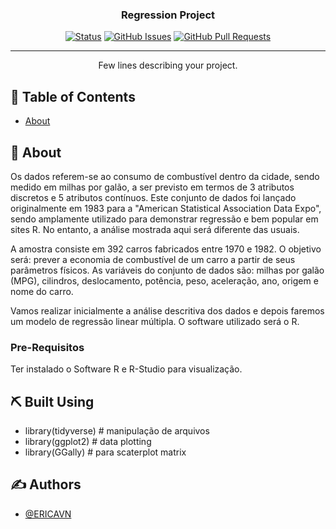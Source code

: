 

<h3 align="center">Regression Project</h3>

<div align="center">

[![Status](https://img.shields.io/badge/status-active-success.svg)]()
[![GitHub Issues](https://img.shields.io/github/issues/kylelobo/The-Documentation-Compendium.svg)](https://github.com/kylelobo/The-Documentation-Compendium/issues)
[![GitHub Pull Requests](https://img.shields.io/github/issues-pr/kylelobo/The-Documentation-Compendium.svg)](https://github.com/kylelobo/The-Documentation-Compendium/pulls)


</div>

---

<p align="center"> Few lines describing your project.
    <br> 
</p>

## 📝 Table of Contents

- [About](#about)


## 🧐 About <a name = "about"></a>

Os dados referem-se ao consumo de combustível dentro da cidade, sendo medido em milhas por galão, a ser previsto em termos de 3 atributos discretos e 5 atributos contínuos.
Este conjunto de dados foi lançado originalmente em 1983 para a "American Statistical Association Data Expo", sendo amplamente utilizado para demonstrar regressão e bem popular em sites R. No entanto, a análise mostrada aqui será diferente das usuais.

A amostra consiste em 392 carros fabricados entre 1970 e 1982.
O objetivo será: prever a economia de combustível de um carro a partir de seus parâmetros físicos.
As variáveis do conjunto de dados são: milhas por galão (MPG), cilindros, deslocamento, potência, peso, aceleração, ano, origem e nome do carro.

Vamos realizar inicialmente a análise descritiva dos dados e depois faremos um modelo de regressão linear múltipla. O software utilizado será o R.



### Pre-Requisitos

Ter instalado o Software R e R-Studio para visualização.


## ⛏️ Built Using <a name = "built_using"></a>

- library(tidyverse)  # manipulação de arquivos
- library(ggplot2)    # data plotting
- library(GGally)     # para scaterplot matrix

## ✍️ Authors <a name = "authors"></a>

- [@ERICAVN](https://github.com/ERICAVN)

